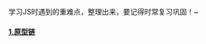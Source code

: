 学习JS时遇到的重难点，整理出来，要记得时常复习巩固！~

#### [1.原型链](https://github.com/Secluded-Ocean/Difficult_point_in_JS/tree/main/1.%E5%8E%9F%E5%9E%8B%E9%93%BE)

